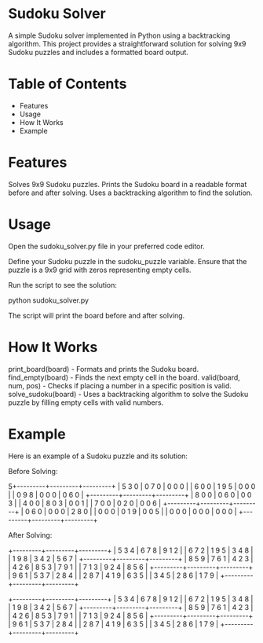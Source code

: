 # Sudoku Solver
A simple Sudoku solver implemented in Python using a backtracking algorithm. This project provides a straightforward solution for solving 9x9 Sudoku puzzles and includes a formatted board output.

# Table of Contents
* Features
* Usage
* How It Works
* Example


# Features
Solves 9x9 Sudoku puzzles.
Prints the Sudoku board in a readable format before and after solving.
Uses a backtracking algorithm to find the solution.


# Usage
Open the sudoku_solver.py file in your preferred code editor.

Define your Sudoku puzzle in the sudoku_puzzle variable. Ensure that the puzzle is a 9x9 grid with zeros representing empty cells.

Run the script to see the solution:


python sudoku_solver.py

The script will print the board before and after solving.



# How It Works
print_board(board) - Formats and prints the Sudoku board.
find_empty(board) - Finds the next empty cell in the board.
valid(board, num, pos) - Checks if placing a number in a specific position is valid.
solve_sudoku(board) - Uses a backtracking algorithm to solve the Sudoku puzzle by filling empty cells with valid numbers.


# Example
Here is an example of a Sudoku puzzle and its solution:

Before Solving:

5+---------+---------+---------+
| 5  3  0 | 0  7  0 | 0  0  0 |
| 6  0  0 | 1  9  5 | 0  0  0 |
| 0  9  8 | 0  0  0 | 0  6  0 |
+---------+---------+---------+
| 8  0  0 | 0  6  0 | 0  0  3 |
| 4  0  0 | 8  0  3 | 0  0  1 |
| 7  0  0 | 0  2  0 | 0  0  6 |
+---------+---------+---------+
| 0  6  0 | 0  0  0 | 2  8  0 |
| 0  0  0 | 0  1  9 | 0  0  5 |
| 0  0  0 | 0  0  0 | 0  0  0 |
+---------+---------+---------+



After Solving:

+---------+---------+---------+
| 5  3  4 | 6  7  8 | 9  1  2 |
| 6  7  2 | 1  9  5 | 3  4  8 |
| 1  9  8 | 3  4  2 | 5  6  7 |
+---------+---------+---------+
| 8  5  9 | 7  6  1 | 4  2  3 |
| 4  2  6 | 8  5  3 | 7  9  1 |
| 7  1  3 | 9  2  4 | 8  5  6 |
+---------+---------+---------+
| 9  6  1 | 5  3  7 | 2  8  4 |
| 2  8  7 | 4  1  9 | 6  3  5 |
| 3  4  5 | 2  8  6 | 1  7  9 |
+---------+---------+---------+







 +---------+---------+---------+
    | 5  3  4 | 6  7  8 | 9  1  2 |
    | 6  7  2 | 1  9  5 | 3  4  8 |
    | 1  9  8 | 3  4  2 | 5  6  7 |
    +---------+---------+---------+
    | 8  5  9 | 7  6  1 | 4  2  3 |
    | 4  2  6 | 8  5  3 | 7  9  1 |
    | 7  1  3 | 9  2  4 | 8  5  6 |
    +---------+---------+---------+
    | 9  6  1 | 5  3  7 | 2  8  4 |
    | 2  8  7 | 4  1  9 | 6  3  5 |
    | 3  4  5 | 2  8  6 | 1  7  9 |
    +---------+---------+---------+
